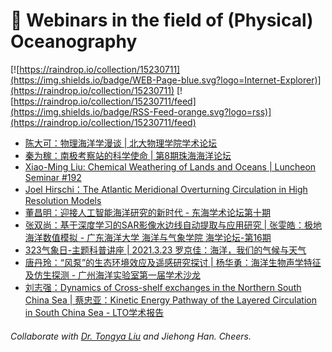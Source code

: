 # 🌊 Webinars in the field of (Physical) Oceanography

[![https://raindrop.io/collection/15230711](https://img.shields.io/badge/WEB-Page-blue.svg?logo=Internet-Explorer)](https://raindrop.io/collection/15230711) [![https://raindrop.io/collection/15230711/feed](https://img.shields.io/badge/RSS-Feed-orange.svg?logo=rss)](https://raindrop.io/collection/15230711/feed)

<!-- BLOG-POST-LIST:START -->
- [陈大可：物理海洋学漫谈 | 北大物理学院学术论坛](https://mp.weixin.qq.com/s/ZDCyB-IVGxHXAcyveLThgg)
- [秦为稼：南极考察站的科学使命 | 第8期珠海海洋论坛](https://mp.weixin.qq.com/s/VK5W0_M5ucI6XA9yEO_7bg)
- [Xiao-Ming Liu: Chemical Weathering of Lands and Oceans | Luncheon Seminar #192](https://mp.weixin.qq.com/s/OCN8NAzDqr-xS7I3g-1ZgA)
- [Joel Hirschi：The Atlantic Meridional Overturning Circulation in High Resolution Models](https://www.youtube.com/watch?v=CcQ4qCV2L_U)
- [董昌明：迎接人工智能海洋研究的新时代 - 东海学术论坛第十期](https://mp.weixin.qq.com/s/p56PzCdWJvgK-mevChjH1Q)
- [张双尚：基于深度学习的SAR影像水边线自动提取与应用研究 | 张雯皓：极地海洋数值模拟 - 广东海洋大学 海洋与气象学院 海学论坛-第16期](https://mp.weixin.qq.com/s/YtiLwdjKWVmLIw2-sqefeg)
- [323气象日-主题科普讲座 | 2021.3.23 罗京佳：海洋，我们的气候与天气](https://mp.weixin.qq.com/s/KP7ASjUEZjOyDFQ4C7QpnA)
- [唐丹玲：“风泵”的生态环境效应及遥感研究探讨 | 杨华勇：海洋生物声学特征及仿生探测 - 广州海洋实验室第一届学术沙龙](http://lors.scsio.ac.cn/tzgg/202103/t20210322_629694.html)
- [刘志强：Dynamics of Cross-shelf exchanges in the Northern South China Sea | 蔡忠亚：Kinetic Energy Pathway of the Layered Circulation in South China Sea - LTO学术报告](https://mp.weixin.qq.com/s/9mlGYNbTxCVM9CBobxXjzA)
<!-- BLOG-POST-LIST:END -->

###### Collaborate with [Dr. Tongya Liu](https://liutongya.github.io/) and Jiehong Han. Cheers.
